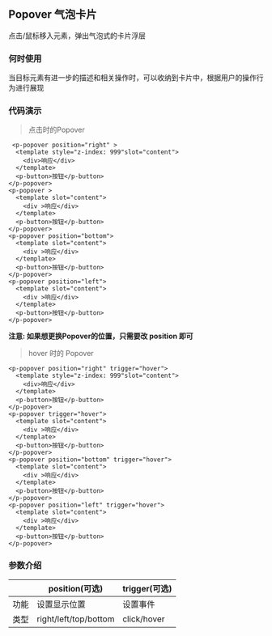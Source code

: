 ## Popover 气泡卡片

点击/鼠标移入元素，弹出气泡式的卡片浮层

### 何时使用

当目标元素有进一步的描述和相关操作时，可以收纳到卡片中，根据用户的操作行为进行展现

### 代码演示 

>点击时的Popover

<ClientOnly>
<popover-demos></popover-demos>
</ClientOnly>

```vue
 <p-popover position="right" >
  <template style="z-index: 999"slot="content">
    <div>响应</div>
  </template>
  <p-button>按钮</p-button>
</p-popover>
<p-popover >
  <template slot="content">
    <div >响应</div>
  </template>
  <p-button>按钮</p-button>
</p-popover>
<p-popover position="bottom">
  <template slot="content">
    <div >响应</div>
  </template>
  <p-button>按钮</p-button>
</p-popover>
<p-popover position="left">
  <template slot="content">
    <div >响应</div>
  </template>
  <p-button>按钮</p-button>
</p-popover>
```

**注意: 如果想更换Popover的位置，只需要改 position 即可**

>hover 时的 Popover

<ClientOnly>
<popover-demos2></popover-demos2>
</ClientOnly>

```vue
<p-popover position="right" trigger="hover">
  <template style="z-index: 999"slot="content">
    <div>响应</div>
  </template>
  <p-button>按钮</p-button>
</p-popover>
<p-popover trigger="hover">
  <template slot="content">
    <div >响应</div>
  </template>
  <p-button>按钮</p-button>
</p-popover>
<p-popover position="bottom" trigger="hover">
  <template slot="content">
    <div >响应</div>
  </template>
  <p-button>按钮</p-button>
</p-popover>
<p-popover position="left" trigger="hover">
  <template slot="content">
    <div >响应</div>
  </template>
  <p-button>按钮</p-button>
</p-popover>
```
### 参数介绍

|  |  position(可选) | trigger(可选) | 
|---|  ----  |  --- | 
|功能| 设置显示位置 | 设置事件 |
|类型| right/left/top/bottom | click/hover | 